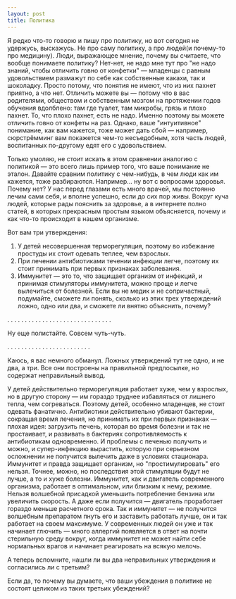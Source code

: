 ```yaml
---
layout: post
title: Политика
---
```

Я редко что-то говорю и пишу про политику, но вот сегодня не удержусь, выскажусь. Не про саму политику, а про людей(и почему-то про медицину). Люди, выражающее мнение, почему вы считаете, что вообще понимаете политику? Нет-нет, не надо мне тут про "не надо знаний, чтобы отличить говно от конфетки" — младенцы с равным удовольствием размажут по себе как собственные какахи, так и шоколадку. Просто потому, что понятия не имеют, что из них пахнет приятно, а что нет. Отличить можете вы — потому что в вас родителями, обществом и собственным мозгом на протяжении годов обучения вдолблено: там где туалет, там микробы, грязь и плохо пахнет. То, что плохо пахнет, есть не надо. Именно поэтому вы можете отличить говно от конфеты на раз. Однако, ваше "интуитивное" понимание, как вам кажется, тоже может дать сбой — например, сюрстрёмминг вам покажется чем-то несъедобным, хотя часть людей, воспитанных по-другому едят его с удовольствием. 

Только умоляю, не стоит искать в этом сравнении аналогию с политикой — это всего лишь пример того, что ваше понимание не эталон.
Давайте сравним политику с чем-нибудь, в чем люди как им кажется, тоже разбираются. Например... ну вот с вопросами здоровья. Почему нет? У нас перед глазами есть много врачей, мы постоянно лечим сами себя, и вполне успешно, если до сих пор живы. Вокруг куча людей, которые рады пояснить за здоровье, а в интернете полно статей, в которых прекрасным простым языком объясняется, почему и как что-то происходит в нашем организме. 

Вот вам три утверждения:
1) У детей несовершенная терморегуляция, поэтому во избежание простуды их стоит одевать теплее, чем взрослых.
2) При лечении антибиотиками течении инфекции легче, поэтому их стоит принимать при первых признаках заболевания. 
3) Иммунитет — это то, что защищает организм от инфекций, и принимая стимуляторы иммунитета, можно проще и легче вылечиться от болезней. 
Если вы не медик и не сопричастный, подумайте, сможете ли понять, сколько из этих трех утверждений ложно, одно или два, и сможете ли внятно объяснить, почему? 

.
.
.
.
.
.
.
.
.
.
.
.
.
.
.
.
.
.
.
.
.
.
.
.
.
.
.
.
.
.

Ну еще полистайте. Совсем чуть-чуть. 

.
.
.
.
.
.
.
.
.
.
.
.
.
.
.
.
.
.
.
.
.
.
.
.

Каюсь, я вас немного обманул. Ложных утверждений тут не одно, и не два, а три. Все они построены на правильной предпосылке, но содержат неправильный вывод. 

У детей действительно терморегуляция работает хуже, чем у взрослых, но в другую сторону — им гораздо труднее избавляться от лишнего тепла, чем согреваться. Поэтому детей, особенно младенцев, не стоит одевать фанатично. 
Антибиотики действительно убивают бактерии, сокращая время лечения, но принимать их при первых признаках — плохая идея: загрузить печень, которая во время болезни и так не простаивает, и развивать в бактериях сопротивляемость к антибиотикам одновременно. И проблемы с печенью получить и можно, и супер-инфекцию вырастить, которую при серьезном осложнении не получится вылечить даже в условиях стационара. 
Иммунитет и правда защищает организм, но "простимулировать" его нельзя. Точнее, можно, но последствия этой стимуляции будут не лучше, а то и хуже болезни. Иммунитет, как и двигатель современного организма, работает в оптимальном, или близким к нему, режиме. Нельзя волшебной присадкой уменьшить потребление бензина или увеличить скорость. А даже если получится — двигатель проработает гораздо меньше расчетного срока. Так и иммунитет — не получится волшебным препаратом пнуть его и заставить работать лучше, он и так работает на своем максимуме. У современных людей он уже и так начинает глючить — много аллергий появляется в ответ на почти стерильную среду вокруг, когда иммунитет не может найти себе нормальных врагов и начинает реагировать на всякую мелочь. 

А теперь вспомните, нашли ли вы два неправильных утверждения и согласились ли с третьим? 

Если да, то почему вы думаете, что ваши убеждения в политике не состоят целиком из таких третьих убеждений?